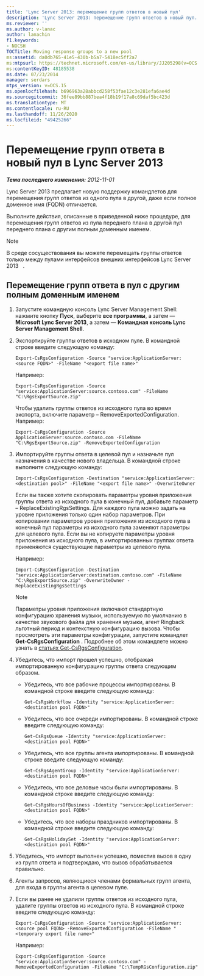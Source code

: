 ```yaml
---
title: 'Lync Server 2013: перемещение групп ответов в новый пул'
description: 'Lync Server 2013: перемещение групп ответов в новый пул.'
ms.reviewer: ''
ms.author: v-lanac
author: lanachin
f1.keywords:
- NOCSH
TOCTitle: Moving response groups to a new pool
ms:assetid: da0db765-41e5-430b-b5a7-5418ec5ff2a7
ms:mtpsurl: https://technet.microsoft.com/en-us/library/JJ205298(v=OCS.15)
ms:contentKeyID: 48185538
ms.date: 07/23/2014
manager: serdars
mtps_version: v=OCS.15
ms.openlocfilehash: b696963a28abbcd258f53fae12c3e281efa6ae4d
ms.sourcegitcommit: 36fee89bb887bea4f18b19f17a8c69daf5bc423d
ms.translationtype: MT
ms.contentlocale: ru-RU
ms.lasthandoff: 11/26/2020
ms.locfileid: "49425266"
---
```

# <a name="moving-response-groups-to-a-new-pool-in-lync-server-2013"></a>Перемещение групп ответа в новый пул в Lync Server 2013

<div data-xmlns="http://www.w3.org/1999/xhtml">

<div class="topic" data-xmlns="http://www.w3.org/1999/xhtml" data-msxsl="urn:schemas-microsoft-com:xslt" data-cs="https://msdn.microsoft.com/">

<div data-asp="https://msdn2.microsoft.com/asp">



</div>

<div id="mainSection">

<div id="mainBody">

<span> </span>

_**Тема последнего изменения:** 2012-11-01_

Lync Server 2013 предлагает новую поддержку командлетов для перемещения групп ответов из одного пула в другой, даже если полное доменное имя (FQDN) отличается.

Выполните действия, описанные в приведенной ниже процедуре, для перемещения групп ответов из пула переднего плана в другой пул переднего плана с другим полным доменным именем.

<div>


> [!NOTE]  
> В среде сосуществования вы можете перемещать группы ответов только между пулами интерфейсов внешних интерфейсов Lync Server 2013 &nbsp; .



</div>

<div>

## <a name="to-move-response-groups-to-a-pool-with-a-different-fqdn"></a>Перемещение групп ответа в пул с другим полным доменным именем

1.  Запустите командную консоль Lync Server Management Shell: нажмите кнопку **Пуск**, выберите **все программы**, а затем — **Microsoft Lync Server 2013**, а затем — **Командная консоль Lync Server Management Shell**.

2.  Экспортируйте группы ответов в исходном пуле. В командной строке введите следующую команду:
    
        Export-CsRgsConfiguration -Source "service:ApplicationServer:<source FQDN>" -FileName "<export file name>"
    
    Например:
    
        Export-CsRgsConfiguration -Source "service:ApplicationServer:source.contoso.com" -FileName "C:\RgsExportSource.zip"
    
    Чтобы удалить группы ответов из исходного пула во время экспорта, включите параметр – RemoveExportedConfiguration. Например:
    
        Export-CsRgsConfiguration -Source ApplicationServer:source.contoso.com -FileName "C:\RgsExportSource.zip" -RemoveExportedConfiguration

3.  Импортируйте группы ответа в целевой пул и назначьте пул назначения в качестве нового владельца. В командной строке выполните следующую команду:
    
        Import-CsRgsConfiguration -Destination "service:ApplicationServer:<destination pool>" -FileName "<export file name>" -OverwriteOwner
    
    Если вы также хотите скопировать параметры уровня приложения группы ответа из исходного пула в конечный пул, добавьте параметр – ReplaceExistingRgsSettings. Для каждого пула можно задать на уровне приложения только один набор параметров. При копировании параметров уровня приложения из исходного пула в конечный пул параметры из исходного пула заменяют параметры для целевого пула. Если вы не копируете параметры уровня приложения из исходного пула, в импортированных группах ответа применяются существующие параметры из целевого пула.
    
    Например:
    
        Import-CsRgsConfiguration -Destination "service:ApplicationServer:destination.contoso.com" -FileName "C:\RgsExportSource.zip" -OverwriteOwner -ReplaceExistingRgsSettings
    
    <div>
    

    > [!NOTE]  
    > Параметры уровня приложения включают стандартную конфигурацию хранения музыки, используемую по умолчанию в качестве звукового файла для хранения музыки, агент Ringback льготный период и контекстную конфигурацию вызова. Чтобы просмотреть эти параметры конфигурации, запустите командлет <STRONG>Get-CsRgsConfiguration</STRONG> . Подробнее об этом командлете можно узнать в <A href="https://docs.microsoft.com/powershell/module/skype/Get-CsRgsConfiguration">статьях Get-CsRgsConfiguration</A>.

    
    </div>

4.  Убедитесь, что импорт прошел успешно, отображая импортированную конфигурацию группы ответа следующим образом.
    
      - Убедитесь, что все рабочие процессы импортированы. В командной строке введите следующую команду:
        
            Get-CsRgsWorkflow -Identity "service:ApplicationServer:<destination pool FQDN>"
    
      - Убедитесь, что все очереди импортированы. В командной строке введите следующую команду:
        
            Get-CsRgsQueue -Identity "service:ApplicationServer:<destination pool FQDN>"
    
      - Убедитесь, что все группы агента импортированы. В командной строке введите следующую команду:
        
            Get-CsRgsAgentGroup -Identity "service:ApplicationServer:<destination pool FQDN>"
    
      - Убедитесь, что все деловые часы были импортированы. В командной строке введите следующую команду:
        
            Get-CsRgsHoursOfBusiness -Identity "service:ApplicationServer:<destination pool FQDN>" 
    
      - Убедитесь, что все наборы праздников импортированы. В командной строке введите следующую команду:
        
            Get-CsRgsHolidaySet -Identity "service:ApplicationServer:<destination pool FQDN>" 

5.  Убедитесь, что импорт выполнен успешно, поместив вызов в одну из групп ответа и подтверждаю, что вызов обрабатывается правильно.

6.  Агенты запросов, являющиеся членами формальных групп агента, для входа в группы агента в целевом пуле.

7.  Если вы ранее не удалили группы ответов из исходного пула, удалите группы ответов из исходного пула. В командной строке введите следующую команду:
    
        Export-CsRgsConfiguration -Source "service:ApplicationServer:<source pool FQDN> -RemoveExportedConfiguration -FileName "<temporary export file name>"
    
    Например:
    
        Export-CsRgsConfiguration -Source "service:ApplicationServer:source.contoso.com" -RemoveExportedConfiguration -FileName "C:\TempRGsConfiguration.zip"

</div>

</div>

<span> </span>

</div>

</div>

</div>

